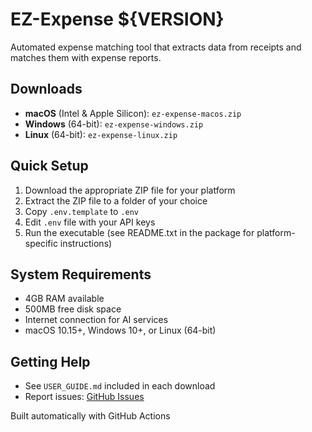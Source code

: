 # EZ-Expense ${VERSION}

Automated expense matching tool that extracts data from receipts and matches them with expense reports.

## Downloads

- **macOS** (Intel & Apple Silicon): `ez-expense-macos.zip`
- **Windows** (64-bit): `ez-expense-windows.zip`
- **Linux** (64-bit): `ez-expense-linux.zip`

## Quick Setup

1. Download the appropriate ZIP file for your platform
2. Extract the ZIP file to a folder of your choice
3. Copy `.env.template` to `.env`
4. Edit `.env` file with your API keys
5. Run the executable (see README.txt in the package for platform-specific instructions)

## System Requirements

- 4GB RAM available
- 500MB free disk space
- Internet connection for AI services
- macOS 10.15+, Windows 10+, or Linux (64-bit)

## Getting Help

- See `USER_GUIDE.md` included in each download
- Report issues: [GitHub Issues](https://github.com/xquyvu/ez-expense/issues)

Built automatically with GitHub Actions

